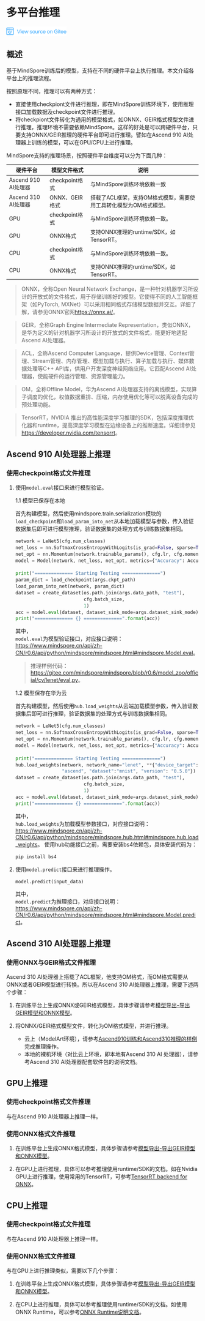 # 多平台推理

<a href="https://gitee.com/mindspore/docs/blob/r0.6/tutorials/source_zh_cn/use/multi_platform_inference.md" target="_blank"><img src="../_static/logo_source.png"></a>

## 概述

基于MindSpore训练后的模型，支持在不同的硬件平台上执行推理。本文介绍各平台上的推理流程。

按照原理不同，推理可以有两种方式：
- 直接使用checkpiont文件进行推理，即在MindSpore训练环境下，使用推理接口加载数据及checkpoint文件进行推理。
- 将checkpiont文件转化为通用的模型格式，如ONNX、GEIR格式模型文件进行推理，推理环境不需要依赖MindSpore。这样的好处是可以跨硬件平台，只要支持ONNX/GEIR推理的硬件平台即可进行推理。譬如在Ascend 910 AI处理器上训练的模型，可以在GPU/CPU上进行推理。

MindSpore支持的推理场景，按照硬件平台维度可以分为下面几种：

硬件平台 | 模型文件格式 | 说明
--|--|--
Ascend 910 AI处理器 | checkpoint格式 | 与MindSpore训练环境依赖一致
Ascend 310 AI处理器 | ONNX、GEIR格式 | 搭载了ACL框架，支持OM格式模型，需要使用工具转化模型为OM格式模型。
GPU | checkpoint格式 | 与MindSpore训练环境依赖一致。
GPU | ONNX格式 | 支持ONNX推理的runtime/SDK，如TensorRT。
CPU | checkpoint格式 | 与MindSpore训练环境依赖一致。
CPU | ONNX格式 | 支持ONNX推理的runtime/SDK，如TensorRT。

> ONNX，全称Open Neural Network Exchange，是一种针对机器学习所设计的开放式的文件格式，用于存储训练好的模型。它使得不同的人工智能框架（如PyTorch, MXNet）可以采用相同格式存储模型数据并交互。详细了解，请参见ONNX官网<https://onnx.ai/>。

> GEIR，全称Graph Engine Intermediate Representation，类似ONNX，是华为定义的针对机器学习所设计的开放式的文件格式，能更好地适配Ascend AI处理器。

> ACL，全称Ascend Computer Language，提供Device管理、Context管理、Stream管理、内存管理、模型加载与执行、算子加载与执行、媒体数据处理等C++ API库，供用户开发深度神经网络应用。它匹配Ascend AI处理器，使能硬件的运行管理、资源管理能力。

> OM，全称Offline Model，华为Ascend AI处理器支持的离线模型，实现算子调度的优化，权值数据重排、压缩，内存使用优化等可以脱离设备完成的预处理功能。

> TensorRT，NVIDIA 推出的高性能深度学习推理的SDK，包括深度推理优化器和runtime，提高深度学习模型在边缘设备上的推断速度。详细请参见<https://developer.nvidia.com/tensorrt>。

## Ascend 910 AI处理器上推理

### 使用checkpoint格式文件推理

1. 使用`model.eval`接口来进行模型验证。                                  

   1.1 模型已保存在本地  

   首先构建模型，然后使用mindspore.train.serialization模块的`load_checkpoint`和`load_param_into_net`从本地加载模型与参数，传入验证数据集后即可进行模型推理，验证数据集的处理方式与训练数据集相同。

    ```python
    network = LeNet5(cfg.num_classes)
    net_loss = nn.SoftmaxCrossEntropyWithLogits(is_grad=False, sparse=True, reduction="mean")
    net_opt = nn.Momentum(network.trainable_params(), cfg.lr, cfg.momentum)
    model = Model(network, net_loss, net_opt, metrics={"Accuracy": Accuracy()})

    print("============== Starting Testing ==============")
    param_dict = load_checkpoint(args.ckpt_path)
    load_param_into_net(network, param_dict)
    dataset = create_dataset(os.path.join(args.data_path, "test"),
                             cfg.batch_size,
                             1)
    acc = model.eval(dataset, dataset_sink_mode=args.dataset_sink_mode)
    print("============== {} ==============".format(acc))
    ```
    其中，  
    `model.eval`为模型验证接口，对应接口说明：<https://www.mindspore.cn/api/zh-CN/r0.6/api/python/mindspore/mindspore.html#mindspore.Model.eval>。
    > 推理样例代码：<https://gitee.com/mindspore/mindspore/blob/r0.6/model_zoo/official/cv/lenet/eval.py>。

   1.2 模型保存在华为云
    
   首先构建模型，然后使用`hub.load_weights`从云端加载模型参数，传入验证数据集后即可进行推理，验证数据集的处理方式与训练数据集相同。
    ```python
    network = LeNet5(cfg.num_classes)
    net_loss = nn.SoftmaxCrossEntropyWithLogits(is_grad=False, sparse=True, reduction="mean")
    net_opt = nn.Momentum(network.trainable_params(), cfg.lr, cfg.momentum)
    model = Model(network, net_loss, net_opt, metrics={"Accuracy": Accuracy()})

    print("============== Starting Testing ==============")
    hub.load_weights(network, network_name="lenet", **{"device_target":
                     "ascend", "dataset":"mnist", "version": "0.5.0"})
    dataset = create_dataset(os.path.join(args.data_path, "test"),
                             cfg.batch_size,
                             1)
    acc = model.eval(dataset, dataset_sink_mode=args.dataset_sink_mode)
    print("============== {} ==============".format(acc))
    ``` 
    其中，  
    `hub.load_weights`为加载模型参数接口，对应接口说明：<https://www.mindspore.cn/api/zh-CN/r0.6/api/python/mindspore/mindspore.hub.html#mindspore.hub.load_weights>。
    使用hub功能接口之前，需要安装bs4依赖包，具体安装代码为：
    ```python
    pip install bs4
    ```

2. 使用`model.predict`接口来进行推理操作。
   ```python
   model.predict(input_data)
   ```
   其中，  
   `model.predict`为推理接口，对应接口说明：<https://www.mindspore.cn/api/zh-CN/r0.6/api/python/mindspore/mindspore.html#mindspore.Model.predict>。

## Ascend 310 AI处理器上推理

### 使用ONNX与GEIR格式文件推理

Ascend 310 AI处理器上搭载了ACL框架，他支持OM格式，而OM格式需要从ONNX或者GEIR模型进行转换。所以在Ascend 310 AI处理器上推理，需要下述两个步骤：

1. 在训练平台上生成ONNX或GEIR格式模型，具体步骤请参考[模型导出-导出GEIR模型和ONNX模型](https://www.mindspore.cn/tutorial/zh-CN/r0.6/use/saving_and_loading_model_parameters.html#geironnx)。

2. 将ONNX/GEIR格式模型文件，转化为OM格式模型，并进行推理。
   - 云上（ModelArt环境），请参考[Ascend910训练和Ascend310推理的样例](https://support.huaweicloud.com/bestpractice-modelarts/modelarts_10_0026.html)完成推理操作。
   - 本地的裸机环境（对比云上环境，即本地有Ascend 310 AI 处理器），请参考Ascend 310 AI处理器配套软件包的说明文档。

## GPU上推理

### 使用checkpoint格式文件推理

与在Ascend 910 AI处理器上推理一样。

### 使用ONNX格式文件推理

1. 在训练平台上生成ONNX格式模型，具体步骤请参考[模型导出-导出GEIR模型和ONNX模型](https://www.mindspore.cn/tutorial/zh-CN/r0.6/use/saving_and_loading_model_parameters.html#geironnx)。

2. 在GPU上进行推理，具体可以参考推理使用runtime/SDK的文档。如在Nvidia GPU上进行推理，使用常用的TensorRT，可参考[TensorRT backend for ONNX](https://github.com/onnx/onnx-tensorrt)。

## CPU上推理

### 使用checkpoint格式文件推理
与在Ascend 910 AI处理器上推理一样。

### 使用ONNX格式文件推理
与在GPU上进行推理类似，需要以下几个步骤：

1. 在训练平台上生成ONNX格式模型，具体步骤请参考[模型导出-导出GEIR模型和ONNX模型](https://www.mindspore.cn/tutorial/zh-CN/r0.6/use/saving_and_loading_model_parameters.html#geironnx)。

2. 在CPU上进行推理，具体可以参考推理使用runtime/SDK的文档。如使用ONNX Runtime，可以参考[ONNX Runtime说明文档](https://github.com/microsoft/onnxruntime)。
